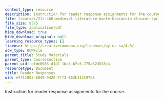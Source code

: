 ```yaml
---
content_type: resource
description: Instruction for reader response assignments for the course.
file: /courses/21l-460-medieval-literature-dante-boccaccio-chaucer-spring-2005/e9f11003b84994287ff3152b113197a6_readeresponses.pdf
file_size: 9575
file_type: application/pdf
hide_download: true
hide_download_original: null
learning_resource_types: []
license: https://creativecommons.org/licenses/by-nc-sa/4.0/
ocw_type: OCWFile
parent_title: Study Materials
parent_type: CourseSection
parent_uid: efde6985-d1d7-1bc3-b7c6-775a523528e4
resourcetype: Document
title: Reader Responses
uid: e9f11003-b849-9428-7ff3-152b113197a6
---
```

Instruction for reader response assignments for the course.